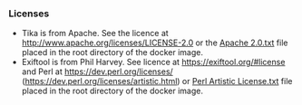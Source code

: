 ### Licenses

* Tika is from Apache. See the licence at http://www.apache.org/licenses/LICENSE-2.0 or the [Apache 2.0.txt](../alfresco-transform-tika-boot/src/main/resources/licence/3rd-party/Apache%202.0.txt) file placed in the root directory of the docker image.
* Exiftool is from Phil Harvey. See licence at https://exiftool.org/#license and Perl at https://dev.perl.org/licenses/ (https://dev.perl.org/licenses/artistic.html) or [Perl Artistic License.txt](https://github.com/Alfresco/alfresco-community-repo/blob/master/packaging/distribution/src/main/resources/licenses/3rd-party/Perl%20Artistic%20License.txt) file placed in the root directory of the docker image.
